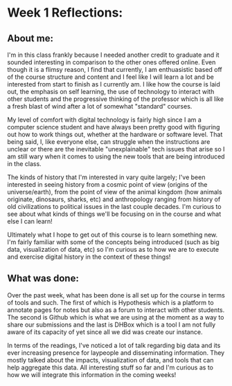 # Week 1 Reflections:

## About me:

I'm in this class frankly because I needed another credit to graduate and it sounded interesting in comparison to the other ones offered online. Even though it is a flimsy reason, I find that currently, I am enthuasistic based off of the course structure and content and I feel like I will learn a lot and be interested from start to finish as I currently am. I like how the course is laid out, the emphasis on self learning, the use of technology to interact with other students and the progressive thinking of the professor which is all like a fresh blast of wind after a lot of somewhat "standard" courses. 

My level of comfort with digital technology is fairly high since I am a computer science student and have always been pretty good with figuring out how to work things out, whether at the hardware or software level. That being said, I, like everyone else, can struggle when the instructions are unclear or there are the inevitable "unexplainable" tech issues that arise so I am still wary when it comes to using the new tools that are being introduced in the class.

The kinds of history that I'm interested in vary quite largely; I've been interested in seeing history from a cosmic point of view (origins of the universe/earth), from the point of view of the animal kingdom (how animals originate, dinosaurs, sharks, etc) and anthropology ranging from history of old civilizations to political issues in the last couple decades. I'm curious to see about what kinds of things we'll be focusing on in the course and what else I can learn!

Ultimately what I hope to get out of this course is to learn something new. I'm fairly familiar with some of the concepts being introduced (such as big data, visualization of data, etc) so I'm curious as to how we are to execute and exercise digital history in the context of these things!

## What was done:

Over the past week, what has been done is all set up for the course in terms of tools and such. The first of which is Hypothesis which is a platform to annotate pages for notes but also as a forum to interact with other students. The second is Github which is what we are using at the moment as a way to share our submissions and the last is DHBox which is a tool I am not fully aware of its capacity of yet since all we did was create our instance.

In terms of the readings, I've noticed a lot of talk regarding big data and its ever increasing presence for laypeople and disseminating information. They mostly talked about the impacts, visualization of data, and tools that can help aggregate this data. All interesting stuff so far and I'm curious as to how we will integrate this information in the coming weeks!
